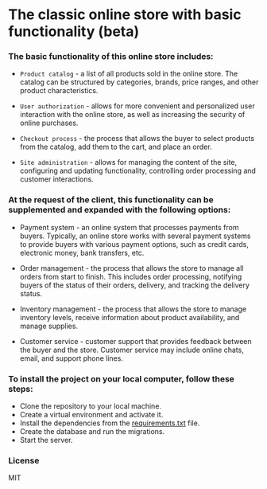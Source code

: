 # The classic online store with basic functionality (beta)

### The basic functionality of this online store includes:

- `Product catalog` - a list of all products sold in the online store. The catalog can be structured by categories, brands, price ranges, and other product characteristics.

- `User authorization` - allows for more convenient and personalized user interaction with the online store, as well as increasing the security of online purchases.

- `Checkout process` - the process that allows the buyer to select products from the catalog, add them to the cart, and place an order.

- `Site administration` - allows for managing the content of the site, configuring and updating functionality, controlling order processing and customer interactions.

### At the request of the client, this functionality can be supplemented and expanded with the following options:

- Payment system - an online system that processes payments from buyers. Typically, an online store works with several payment systems to provide buyers with various payment options, such as credit cards, electronic money, bank transfers, etc.

- Order management - the process that allows the store to manage all orders from start to finish. This includes order processing, notifying buyers of the status of their orders, delivery, and tracking the delivery status.

- Inventory management - the process that allows the store to manage inventory levels, receive information about product availability, and manage supplies.

- Customer service - customer support that provides feedback between the buyer and the store. Customer service may include online chats, email, and support phone lines.

### To install the project on your local computer, follow these steps:

- Clone the repository to your local machine.
- Create a virtual environment and activate it.
- Install the dependencies from the [requirements.txt] file.
- Create the database and run the migrations.
- Start the server.

### License
MIT

[requirements.txt]: ./requirements.txt
